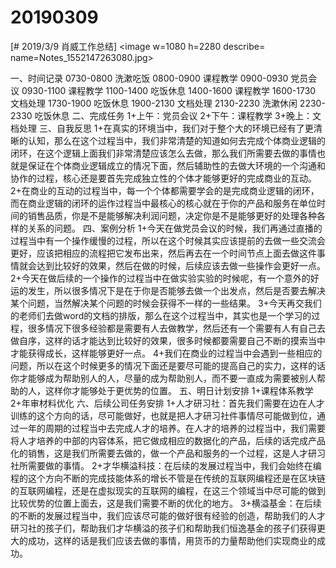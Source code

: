# 20190309

[# 2019/3/9 肖威工作总结]
<image w=1080 h=2280 describe= name=Notes_1552147263080.jpg>

一、时间记录
0730-0800 洗漱吃饭
0800-0900 课程教学
0900-0930 党员会议
0930-1100 课程教学
1100-1400 吃饭休息
1400-1600 课程教学
1600-1730 文档处理
1730-1900 吃饭休息
1900-2130 文档处理
2130-2230 洗漱休闲
2230-2330 吃饭休息
二、完成任务
1+上午：党员会议
2+下午：课程教学
3+晚上：文档处理
三、自我反思
1+在真实的环境当中，我们对于整个大的环境已经有了更清晰的认知，那么在这个过程当中，我们非常清楚的知道如何去完成个体商业逻辑的闭环，在这个逻辑上面我们非常清楚应该怎么去做，那么我们所需要去做的事情也就是保证在个体商业逻辑成立的情况下面，然后辅助性的去做大环境的一个沟通和协作的过程，核心还是要首先完成独立性的个体才能够更好的完成商业的互动。
2+在商业的互动的过程当中，每一个个体都需要学会的是完成商业逻辑的闭环，而在商业逻辑的闭环的运作过程当中最核心的核心就在于你的产品和服务在单位时间的销售品质，你是不是能够解决利润问题，决定你是不是能够更好的处理各种各样的关系的问题。
四、案例分析
1+今天在做党员会议的时候，我们再通过直播的过程当中有一个操作缓慢的过程，所以在这个时候其实应该提前的去做一些交流会更好，应该把相应的流程把它发布出来，然后再去在一个时间节点上面去做这件事情就会达到比较好的效果，然后在做的时候，后续应该去做一些操作会更好一点。
2+今天在做后续的一个操作的过程当中在做实验实验的时候呢，有一个意外的好运的发生，所以很多情况下是在于你是否能够去做一个出发点，然后是否要去解决某个问题，当然解决某个问题的时候会获得不一样的一些结果。
3+今天再交我们的老师们去做word的文档的排版，那么在这个过程当中，其实也是一个学习的过程，很多情况下很多经验都是需要有人去做教学，然后还有一个需要有人有自己去做自序，这样的话才能达到比较好的效果，很多时候都要需要自己不断的摸索当中才能获得成长，这样能够更好一点。
4+我们在商业的过程当中会遇到一些相应的问题，所以在这个时候更多的情况下面还是要尽可能的提高自己的实力，这样的话你才能够成为帮助别人的人，尽量的成为帮助别人，而不要一直成为需要被别人帮助的人，这样你才能够处于更优势的位置。
五、明日计划安排
1+课程体系教学
2+年审材料优化
六、后续公司任务安排
1+人才研习社：首先我们需要在边在人才训练的这个方向的话，尽可能做好，也就是把人才研习社件事情尽可能做到位，通过一年的周期的过程当中去完成人才的培养。在人才的培养的过程当中，我们需要将人才培养的中部的内容体系，把它做成相应的数据化的产品，后续的话完成产品化的销售，这是我们所需要去做的，做一个产品和服务的一个过程，这是人才研习社所需要做的事情。
2+才华横溢科技：在后续的发展过程当中，我们会始终在编程的这个方向不断的完成技能体系的增长不管是在传统的互联网编程还是在区块链的互联网编程，还是在虚拟现实的互联网的编程，在这三个领域当中尽可能的做到比较优势的位置上面去，这是我们需要不断的优化的地方。
3+横溢基金：在后续的不断的发展过程当中，我们应该尽可能的做好很有经验的创造，帮助我们的人才研习社的孩子们，帮助我们才华横溢的孩子们和帮助我们恒逸基金的孩子们获得更大的成功，这样的话是我们应该去做的事情，用货币的力量帮助他们实现商业的成功。
